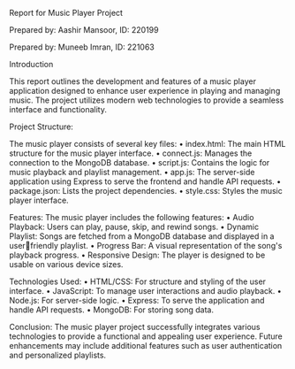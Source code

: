 Report for Music Player Project

Prepared by: Aashir Mansoor,
ID: 220199

Prepared by: Muneeb Imran,
ID: 221063


Introduction

This report outlines the development and features of a music player application designed to 
enhance user experience in playing and managing music. The project utilizes modern web 
technologies to provide a seamless interface and functionality.

Project Structure:

The music player consists of several key files:
• index.html: The main HTML structure for the music player interface.
• connect.js: Manages the connection to the MongoDB database.
• script.js: Contains the logic for music playback and playlist management.
• app.js: The server-side application using Express to serve the frontend and handle API 
requests.
• package.json: Lists the project dependencies.
• style.css: Styles the music player interface.

Features:
The music player includes the following features:
• Audio Playback: Users can play, pause, skip, and rewind songs.
• Dynamic Playlist: Songs are fetched from a MongoDB database and displayed in a user￾friendly playlist.
• Progress Bar: A visual representation of the song's playback progress.
• Responsive Design: The player is designed to be usable on various device sizes.

Technologies Used:
• HTML/CSS: For structure and styling of the user interface.
• JavaScript: To manage user interactions and audio playback.
• Node.js: For server-side logic.
• Express: To serve the application and handle API requests.
• MongoDB: For storing song data.

Conclusion:
The music player project successfully integrates various technologies to provide a functional and 
appealing user experience. Future enhancements may include additional features such as user 
authentication and personalized playlists.
